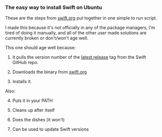 ### The easy way to install Swift on Ubuntu

These are the steps from [swift.org](https://swift.org/download/#using-downloads) put together in one simple to run script.

I made this because it's not officially in any of the package managers, I'm tired of doing it manually, and all of the other user made solutions are currently broken or don't/won't age well.

This one should age well because:

1. It pulls the version number of the [latest release](https://github.com/apple/swift/releases/latest) tag from the Swift GitHub repo.

2. Downloads the binary from [swift.org](https://swift.org/download/#releases)

3. Installs it.

Also:

4. Puts it in your PATH

5. Cleans up after itself

6. Does the dishes (it won't)

7. Can be used to update Swift versions
